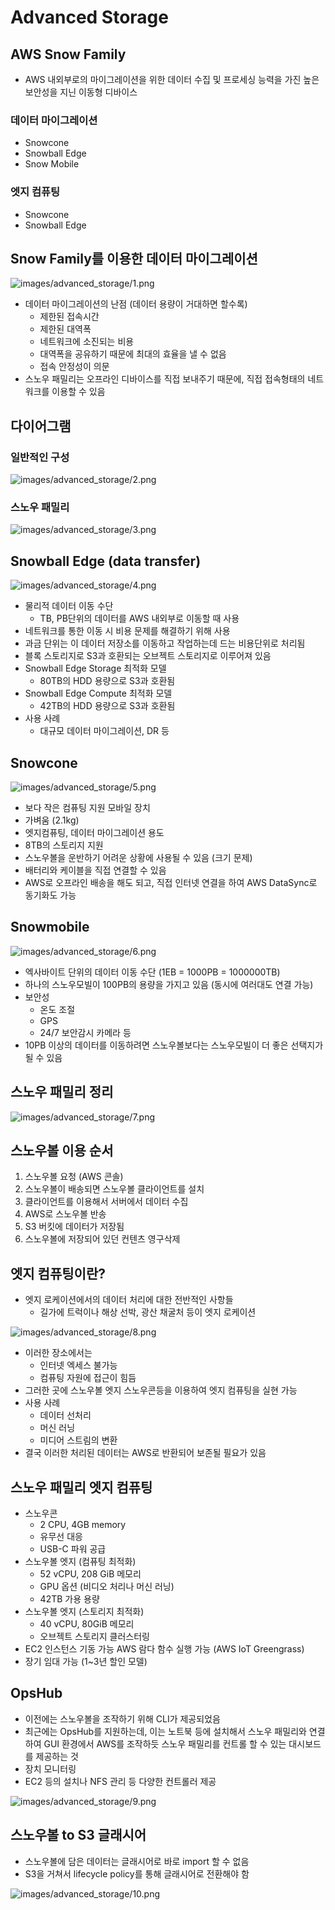 # Advanced Storage

## AWS Snow Family

- AWS 내외부로의 마이그레이션을 위한 데이터 수집 및 프로세싱 능력을 가진 높은 보안성을 지닌 이동형 디바이스

### 데이터 마이그레이션

- Snowcone
- Snowball Edge
- Snow Mobile

### 엣지 컴퓨팅

- Snowcone
- Snowball Edge

## Snow Family를 이용한 데이터 마이그레이션

![images/advanced_storage/1.png](images/advanced_storage/1.png)

- 데이터 마이그레이션의 난점 (데이터 용량이 거대하면 할수록)
  - 제한된 접속시간
  - 제한된 대역폭
  - 네트워크에 소진되는 비용
  - 대역폭을 공유하기 때문에 최대의 효율을 낼 수 없음
  - 접속 안정성이 의문
- 스노우 패밀리는 오프라인 디바이스를 직접 보내주기 때문에, 직접 접속형태의 네트워크를 이용할 수 있음

## 다이어그램

### 일반적인 구성

![images/advanced_storage/2.png](images/advanced_storage/2.png)

### 스노우 패밀리

![images/advanced_storage/3.png](images/advanced_storage/3.png)

## Snowball Edge (data transfer)

![images/advanced_storage/4.png](images/advanced_storage/4.png)

- 물리적 데이터 이동 수단
  - TB, PB단위의 데이터를 AWS 내외부로 이동할 때 사용
- 네트워크를 통한 이동 시 비용 문제를 해결하기 위해 사용
- 과금 단위는 이 데이터 저장소를 이동하고 작업하는데 드는 비용단위로 처리됨
- 블록 스토리지로 S3과 호환되는 오브젝트 스토리지로 이루어져 있음
- Snowball Edge Storage 최적화 모델
  - 80TB의 HDD 용량으로 S3과 호환됨
- Snowball Edge Compute 최적화 모델
  - 42TB의 HDD 용량으로 S3과 호환됨
- 사용 사례
  - 대규모 데이터 마이그레이션, DR 등

## Snowcone

![images/advanced_storage/5.png](images/advanced_storage/5.png)

- 보다 작은 컴퓨팅 지원 모바일 장치
- 가벼움 (2.1kg)
- 엣지컴퓨팅, 데이터 마이그레이션 용도
- 8TB의 스토리지 지원
- 스노우볼을 운반하기 어려운 상황에 사용될 수 있음 (크기 문제)
- 배터리와 케이블을 직접 연결할 수 있음
- AWS로 오프라인 배송을 해도 되고, 직접 인터넷 연결을 하여 AWS DataSync로 동기화도 가능

## Snowmobile

![images/advanced_storage/6.png](images/advanced_storage/6.png)

- 엑사바이트 단위의 데이터 이동 수단 (1EB = 1000PB = 1000000TB)
- 하나의 스노우모빌이 100PB의 용량을 가지고 있음 (동시에 여러대도 연결 가능)
- 보안성
  - 온도 조절
  - GPS
  - 24/7 보안감시 카메라 등
- 10PB 이상의 데이터를 이동하려면 스노우볼보다는 스노우모빌이 더 좋은 선택지가 될 수 있음

## 스노우 패밀리 정리

![images/advanced_storage/7.png](images/advanced_storage/7.png)

## 스노우볼 이용 순서

1. 스노우볼 요청 (AWS 콘솔)
2. 스노우볼이 배송되면 스노우볼 클라이언트를 설치
3. 클라이언트를 이용해서 서버에서 데이터 수집
4. AWS로 스노우볼 반송
5. S3 버킷에 데이터가 저장됨
6. 스노우볼에 저장되어 있던 컨텐츠 영구삭제

## 엣지 컴퓨팅이란?

- 엣지 로케이션에서의 데이터 처리에 대한 전반적인 사항들
  - 길가에 트럭이나 해상 선박, 광산 채굴처 등이 엣지 로케이션

![images/advanced_storage/8.png](images/advanced_storage/8.png)

- 이러한 장소에서는
  - 인터넷 엑세스 불가능
  - 컴퓨팅 자원에 접근이 힘듬
- 그러한 곳에 스노우볼 엣지 스노우콘등을 이용하여 엣지 컴퓨팅을 실현 가능
- 사용 사례
  - 데이터 선처리
  - 머신 러닝
  - 미디어 스트림의 변환
- 결국 이러한 처리된 데이터는 AWS로 반환되어 보존될 필요가 있음

## 스노우 패밀리 엣지 컴퓨팅

- 스노우콘
  - 2 CPU, 4GB memory
  - 유무선 대응
  - USB-C 파워 공급
- 스노우볼 엣지 (컴퓨팅 최적화)
  - 52 vCPU, 208 GiB 메모리
  - GPU 옵션 (비디오 처리나 머신 러닝)
  - 42TB 가용 용량
- 스노우볼 엣지 (스토리지 최적화)
  - 40 vCPU, 80GiB 메모리
  - 오브젝트 스토리지 클러스터링
- EC2 인스턴스 기동 가능 AWS 람다 함수 실행 가능 (AWS IoT Greengrass)
- 장기 임대 가능 (1~3년 할인 모델)

## OpsHub

- 이전에는 스노우볼을 조작하기 위해 CLI가 제공되었음
- 최근에는 OpsHub를 지원하는데, 이는 노트북 등에 설치해서 스노우 패밀리와 연결하여 GUI 환경에서 AWS를 조작하듯 스노우 패밀리를 컨트롤 할 수 있는 대시보드를 제공하는 것
- 장치 모니터링
- EC2 등의 설치나 NFS 관리 등 다양한 컨트롤러 제공

![images/advanced_storage/9.png](images/advanced_storage/9.png)

## 스노우볼 to S3 글래시어

- 스노우볼에 담은 데이터는 글래시어로 바로 import 할 수 없음
- S3을 거쳐서 lifecycle policy를 통해 글래시어로 전환해야 함

![images/advanced_storage/10.png](images/advanced_storage/10.png)

